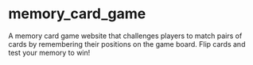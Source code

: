 # memory_card_game
A memory card game website that challenges players to match pairs of cards by remembering their positions on the game board. Flip cards and test your memory to win!
